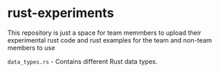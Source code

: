 # rust-experiments

This repository is just a space for team memmbers to upload their experimental rust code and rust examples for the team and non-team members to use

`data_types.rs` - Contains different Rust data types.
